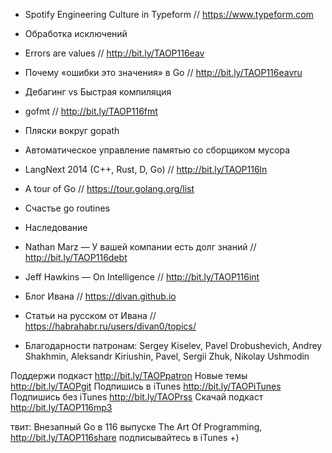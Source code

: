+ Spotify Engineering Culture in Typeform // https://www.typeform.com
+ Обработка исключений
+ Errors are values // http://bit.ly/TAOP116eav
+ Почему «ошибки это значения» в Go // http://bit.ly/TAOP116eavru
+ Дебагинг vs Быстрая компиляция
+ gofmt // http://bit.ly/TAOP116fmt
+ Пляски вокруг gopath
+ Автоматическое управление памятью со сборщиком мусора
+ LangNext 2014 (C++, Rust, D, Go) // http://bit.ly/TAOP116ln
 + A tour of Go // https://tour.golang.org/list
+ Счастье go routines 
+ Наследование
+ Nathan Marz — У вашей компании есть долг знаний // http://bit.ly/TAOP116debt
+ Jeff Hawkins — On Intelligence // http://bit.ly/TAOP116int
+ Блог Ивана // https://divan.github.io 
+ Статьи на русском от Ивана // https://habrahabr.ru/users/divan0/topics/

+ Благодарности патронам: Sergey Kiselev, Pavel Drobushevich, Andrey Shakhmin, Aleksandr Kiriushin, Pavel,  Sergii Zhuk, Nikolay Ushmodin

Поддержи подкаст http://bit.ly/TAOPpatron
Новые темы http://bit.ly/TAOPgit
Подпишись в iTunes http://bit.ly/TAOPiTunes
Подпишись без iTunes http://bit.ly/TAOPrss
Скачай подкаст http://bit.ly/TAOP116mp3

твит: 
Внезапный Go в 116 выпуске The Art Of Programming, http://bit.ly/TAOP116share подписывайтесь в iTunes +)